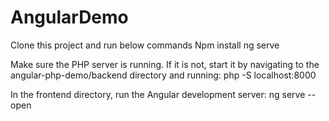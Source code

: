 # AngularDemo
Clone this project and run below commands
Npm install
ng serve

Make sure the PHP server is running. If it is not, start it by navigating to the angular-php-demo/backend directory and running:
php -S localhost:8000

In the frontend directory, run the Angular development server:
ng serve --open
